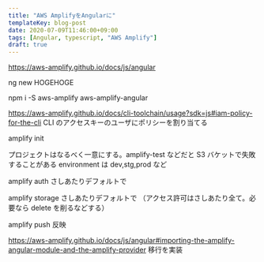 ```yaml
---
title: "AWS AmplifyをAngularに"
templateKey: blog-post
date: 2020-07-09T11:46:00+09:00
tags: [Angular, typescript, "AWS Amplify"]
draft: true
---
```


https://aws-amplify.github.io/docs/js/angular

ng new HOGEHOGE

npm i -S aws-amplify aws-amplify-angular

https://aws-amplify.github.io/docs/cli-toolchain/usage?sdk=js#iam-policy-for-the-cli
CLI のアクセスキーのユーザにポリシーを割り当てる

amplify init

プロジェクトはなるべく一意にする。amplify-test などだと S3 バケットで失敗することがある
environment は dev,stg,prod など

amplify auth
さしあたりデフォルトで

amplify storage
さしあたりデフォルトで
（アクセス許可はさしあたり全て。必要なら delete を削るなどする）

amplify push
反映

https://aws-amplify.github.io/docs/js/angular#importing-the-amplify-angular-module-and-the-amplify-provider
移行を実装
